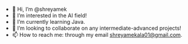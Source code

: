 - 👋 Hi, I’m @shreyamek
- 👀 I’m interested in the AI field!
- 🌱 I’m currently learning Java.
- 💞️ I’m looking to collaborate on any intermediate-advanced projects!
- 📫 How to reach me: through my email shreyamekala01@gmail.com.

<!---
shreyamek/shreyamek is a ✨ special ✨ repository because its `README.md` (this file) appears on your GitHub profile.
You can click the Preview link to take a look at your changes.
--->
